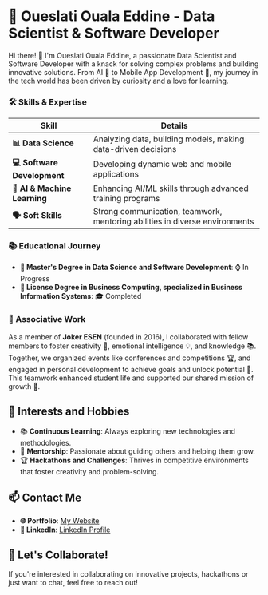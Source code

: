 # 🚀 Oueslati Ouala Eddine - Data Scientist & Software Developer

Hi there! 👋 I'm Oueslati Ouala Eddine, a passionate Data Scientist and Software Developer with a knack for solving complex problems and building innovative solutions. From AI 🤖 to Mobile App Development 📱, my journey in the tech world has been driven by curiosity and a love for learning.

### 🛠️ Skills & Expertise
| **Skill**               | **Details**                                                                 |
|-------------------------|-----------------------------------------------------------------------------|
| **📊 Data Science**      | Analyzing data, building models, making data-driven decisions               |
| **💻 Software Development** | Developing dynamic web and mobile applications                           |
| **🤖 AI & Machine Learning** | Enhancing AI/ML skills through advanced training programs                 |
| **🗣️ Soft Skills**       | Strong communication, teamwork, mentoring abilities in diverse environments |

### 📚 Educational Journey
- **📖 Master's Degree in Data Science and Software Development**: ⌚ In Progress
- **📜 License Degree in Business Computing, specialized in Business Information Systems**: 🎓 Completed 


### 🤝 Associative Work
As a member of **Joker ESEN** (founded in 2016), I collaborated with fellow members to foster creativity 🎨, emotional intelligence 💡, and knowledge 📚. Together, we organized events like conferences and competitions 🏆, and engaged in personal development to achieve goals and unlock potential 🚀. This teamwork enhanced student life and supported our shared mission of growth 🌟.

## 🌱 Interests and Hobbies
- 📚 **Continuous Learning**: Always exploring new technologies and methodologies.
- 🤝 **Mentorship**: Passionate about guiding others and helping them grow.
- 🏆 **Hackathons and Challenges**: Thrives in competitive environments that foster creativity and problem-solving.

## 📫 Contact Me
- **🌐 Portfolio**: [My Website](https://sites.google.com/view/oueslatioualaeddine/experience/associative)
- **🔗 LinkedIn**: [LinkedIn Profile](https://www.linkedin.com/in/ouala-eddine-oueslati-035544244/)

## 🌟 Let's Collaborate!
If you're interested in collaborating on innovative projects, hackathons or just want to chat, feel free to reach out!
